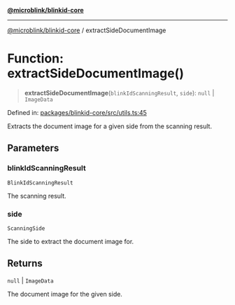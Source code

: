 [**@microblink/blinkid-core**](../README.md)

---

[@microblink/blinkid-core](../README.md) / extractSideDocumentImage

# Function: extractSideDocumentImage()

> **extractSideDocumentImage**(`blinkIdScanningResult`, `side`): `null` \| `ImageData`

Defined in: [packages/blinkid-core/src/utils.ts:45](https://github.com/BlinkID/blinkid-web/blob/main/packages/blinkid-core/src/utils.ts)

Extracts the document image for a given side from the scanning result.

## Parameters

### blinkIdScanningResult

`BlinkIdScanningResult`

The scanning result.

### side

`ScanningSide`

The side to extract the document image for.

## Returns

`null` \| `ImageData`

The document image for the given side.
